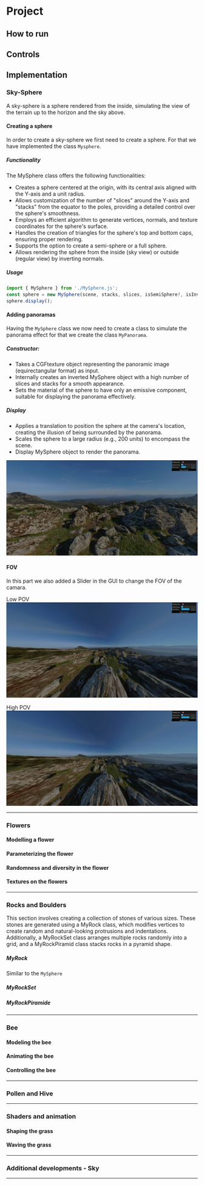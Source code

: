 # Project

## How to run

## Controls

## Implementation

### Sky-Sphere

A sky-sphere is a sphere rendered from the inside, simulating the view of the terrain up to the horizon and the sky above.

#### Creating a sphere

In order to create a sky-sphere we first need to create a sphere. For that we have implemented the class `Mysphere`.

##### Functionality

The MySphere class offers the following functionalities:

-   Creates a sphere centered at the origin, with its central axis aligned with the Y-axis and a unit radius.
-   Allows customization of the number of "slices" around the Y-axis and "stacks" from the equator to the poles, providing a detailed control over the sphere's smoothness.
-   Employs an efficient algorithm to generate vertices, normals, and texture coordinates for the sphere's surface.
-   Handles the creation of triangles for the sphere's top and bottom caps, ensuring proper rendering.
-   Supports the option to create a semi-sphere or a full sphere.
-   Allows rendering the sphere from the inside (sky view) or outside (regular view) by inverting normals.

##### Usage

```js
import { MySphere } from './MySphere.js';
const sphere = new MySphere(scene, stacks, slices, isSemiSphere?, isInverted?);
sphere.display();
```

#### Adding panoramas

Having the `MySphere` class we now need to create  a class to simulate the panorama effect for that we create the class `MyPanorama`.

##### Constructor:

- Takes a CGFtexture object representing the panoramic image (equirectangular format) as input.
- Internally creates an inverted MySphere object with a high number of slices and stacks for a smooth appearance.
- Sets the material of the sphere to have only an emissive component, suitable for displaying the panorama effectively.

##### Display

- Applies a translation to position the sphere at the camera's location, creating the illusion of being surrounded by the panorama.
- Scales the sphere to a large radius (e.g., 200 units) to encompass the scene.
- Display MySphere object to render the panorama.

![Panorama](screenshots/project-t07g07-1_2.png)

#### FOV

In this part we also added a Slider in the GUI to change the FOV of the camara.

Low POV
![Panorama](screenshots/project-t07g07-1_1.png)

High POV
![Panorama](screenshots/project-t07g07-1_1.png)

---
### Flowers

#### Modelling a flower

#### Parameterizing the flower

#### Randomness and diversity in the flower

#### Textures on the flowers
---
### Rocks and Boulders

This section involves creating a collection of stones  of various sizes. These stones are generated using a MyRock class, which modifies vertices to create random and natural-looking protrusions and indentations. Additionally, a MyRockSet class arranges multiple rocks randomly into a grid, and a MyRockPiramid class stacks rocks in a pyramid shape.

##### MyRock

Similar to the `MySphere `

##### MyRockSet

##### MyRockPiramide


---
### Bee

#### Modeling the bee
#### Animating the bee
#### Controlling the bee
---
### Pollen and Hive
---
### Shaders and animation
#### Shaping the grass
#### Waving the grass
---
### Additional developments - Sky
---


